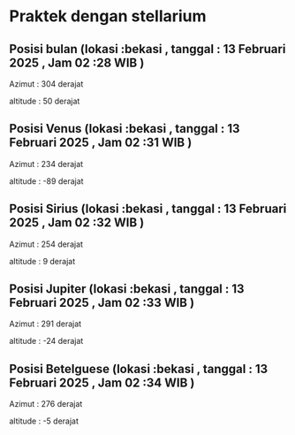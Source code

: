 # Praktek dengan stellarium

## Posisi bulan (lokasi :bekasi , tanggal : 13 Februari 2025 , Jam 02 :28 WIB )

Azimut : 304 derajat

altitude : 50 derajat

## Posisi Venus (lokasi :bekasi , tanggal : 13 Februari 2025 , Jam 02 :31 WIB )


Azimut : 234 derajat

altitude : -89 derajat


## Posisi Sirius (lokasi :bekasi , tanggal : 13 Februari 2025 , Jam 02 :32 WIB )

Azimut : 254 derajat

altitude : 9 derajat


## Posisi Jupiter (lokasi :bekasi , tanggal : 13 Februari 2025 , Jam 02 :33 WIB )

Azimut : 291 derajat

altitude : -24 derajat


## Posisi Betelguese (lokasi :bekasi , tanggal : 13 Februari 2025 , Jam 02 :34 WIB )

Azimut : 276 derajat

altitude : -5 derajat

